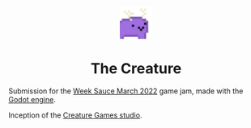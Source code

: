 <div align="center">
  <a href="https://supergobo.itch.io/the-creature">
    <img src="32.png" width="64" >
  </a>
  <h1 align="center">The Creature</h1>
</div>

Submission for the [Week Sauce March 2022](https://itch.io/jam/weeksauce-3) game jam, made with the [Godot engine](https://godotengine.org/).

Inception of the [Creature Games studio](https://github.com/CreatureGames).